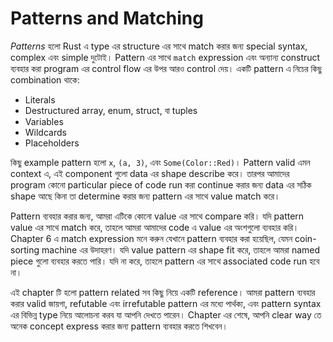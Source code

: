 # Patterns and Matching

_Patterns_ হলো Rust এ type এর structure এর সাথে match করার জন্য special syntax, complex এবং simple দুটোই। Pattern এর সাথে `match` expression এবং অন্যান্য construct ব্যবহার করা program এর control flow এর উপর আরও control দেয়। একটি pattern এ নিচের কিছু combination থাকে:

-   Literals
-   Destructured array, enum, struct, বা tuples
-   Variables
-   Wildcards
-   Placeholders

কিছু example pattern হলো `x`, `(a, 3)`, এবং `Some(Color::Red)`। Pattern valid এমন context এ, এই component গুলো data এর shape describe করে। তারপর আমাদের program কোনো particular piece of code run করা continue করার জন্য data এর সঠিক shape আছে কিনা তা determine করার জন্য pattern এর সাথে value match করে।

Pattern ব্যবহার করার জন্য, আমরা এটিকে কোনো value এর সাথে compare করি। যদি pattern value এর সাথে match করে, তাহলে আমরা আমাদের code এ value এর অংশগুলো ব্যবহার করি। Chapter 6 এ match expression মনে করুন যেখানে pattern ব্যবহার করা হয়েছিল, যেমন coin-sorting machine এর উদাহরণ। যদি value pattern এর shape fit করে, তাহলে আমরা named piece গুলো ব্যবহার করতে পারি। যদি না করে, তাহলে pattern এর সাথে associated code run হবে না।

এই chapter টি হলো pattern related সব কিছু নিয়ে একটি reference। আমরা pattern ব্যবহার করার valid জায়গা, refutable এবং irrefutable pattern এর মধ্যে পার্থক্য, এবং pattern syntax এর বিভিন্ন type নিয়ে আলোচনা করব যা আপনি দেখতে পারেন। Chapter এর শেষে, আপনি clear way তে অনেক concept express করার জন্য pattern ব্যবহার করতে শিখবেন।

